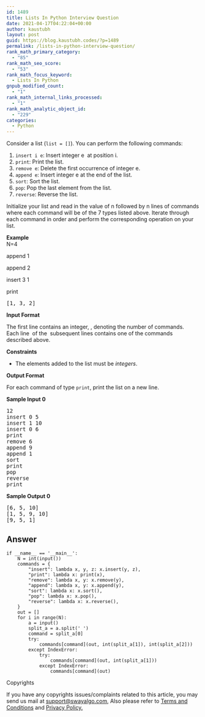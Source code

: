 ```yaml
---
id: 1489
title: Lists In Python Interview Question
date: 2021-04-17T04:22:04+00:00
author: kaustubh
layout: post
guid: https://blog.kaustubh.codes/?p=1489
permalink: /lists-in-python-interview-question/
rank_math_primary_category:
  - "85"
rank_math_seo_score:
  - "53"
rank_math_focus_keyword:
  - Lists In Python
gnpub_modified_count:
  - "1"
rank_math_internal_links_processed:
  - "1"
rank_math_analytic_object_id:
  - "229"
categories:
  - Python
---
```

Consider a list (`list = []`). You can perform the following commands:

  1. `insert i e`: Insert integer e  at position i.
  2. `print`: Print the list.
  3. `remove e`: Delete the first occurrence of integer e.
  4. `append e`: Insert integer e at the end of the list.
  5. `sort`: Sort the list.
  6. `pop`: Pop the last element from the list.
  7. `reverse`: Reverse the list.

Initialize your list and read in the value of n followed by n lines of commands where each command will be of the 7 types listed above. Iterate through each command in order and perform the corresponding operation on your list.

**Example**  
N=4

append 1

append 2

insert 3 1

print  


<pre class="wp-block-preformatted">[1, 3, 2]
</pre>

**Input Format**

The first line contains an integer,&nbsp;, denoting the number of commands.  
Each line&nbsp;&nbsp;of the&nbsp;&nbsp;subsequent lines contains one of the commands described above.

**Constraints**

  * The elements added to the list must be&nbsp;_integers_.

**Output Format**

For each command of type&nbsp;`print`, print the list on a new line.

**Sample Input 0**

<pre class="wp-block-preformatted">12
insert 0 5
insert 1 10
insert 0 6
print
remove 6
append 9
append 1
sort
print
pop
reverse
print
</pre>

**Sample Output 0**

<pre class="wp-block-preformatted">[6, 5, 10]
[1, 5, 9, 10]
[9, 5, 1]</pre>

## Answer

<pre class="wp-block-code"><code>if __name__ == '__main__':
    N = int(input())
    commands = {
        "insert": lambda x, y, z: x.insert(y, z),
        "print": lambda x: print(x),
        "remove": lambda x, y: x.remove(y),
        "append": lambda x, y: x.append(y),
        "sort": lambda x: x.sort(),
        "pop": lambda x: x.pop(),
        "reverse": lambda x: x.reverse(),
    }
    out = &#91;]
    for i in range(N):
        a = input()
        split_a = a.split(' ')
        command = split_a&#91;0]
        try:
            commands&#91;command](out, int(split_a&#91;1]), int(split_a&#91;2]))
        except IndexError:
            try:
                commands&#91;command](out, int(split_a&#91;1]))
            except IndexError:
                commands&#91;command](out)
</code></pre>

<div class="wp-block-coblocks-alert is-style-error" style="background-color:;color:">
  <p class="wp-block-coblocks-alert__title">
    Copyrights
  </p>
  
  <p class="wp-block-coblocks-alert__text">
    If you have any copyrights issues/complaints related to this article, you may send us mail at <a href="mailto:support@swayalgo.com" class="rank-math-link">support@swayalgo.com</a>, Also please refer to <a href="https://blog.kaustubh.codes/terms-conditions/" class="rank-math-link">Terms and Conditions</a> and <a href="https://blog.kaustubh.codes/privacy-policy/" class="rank-math-link">Privacy Policy.</a>
  </p>
</div>
